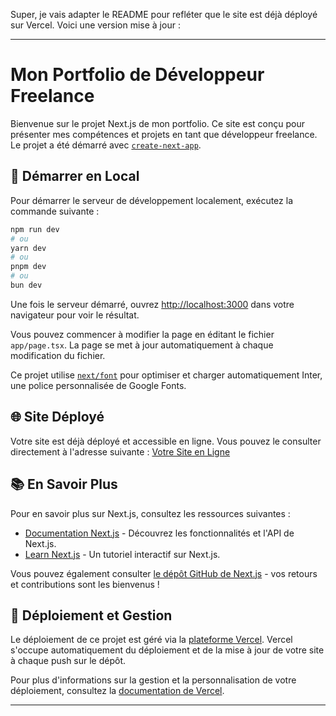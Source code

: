 Super, je vais adapter le README pour refléter que le site est déjà déployé sur Vercel. Voici une version mise à jour :

---

# Mon Portfolio de Développeur Freelance

Bienvenue sur le projet Next.js de mon portfolio. Ce site est conçu pour présenter mes compétences et projets en tant que développeur freelance. Le projet a été démarré avec [`create-next-app`](https://github.com/vercel/next.js/tree/canary/packages/create-next-app).

## 🚀 Démarrer en Local

Pour démarrer le serveur de développement localement, exécutez la commande suivante :

```bash
npm run dev
# ou
yarn dev
# ou
pnpm dev
# ou
bun dev
```

Une fois le serveur démarré, ouvrez [http://localhost:3000](http://localhost:3000) dans votre navigateur pour voir le résultat.

Vous pouvez commencer à modifier la page en éditant le fichier `app/page.tsx`. La page se met à jour automatiquement à chaque modification du fichier.

Ce projet utilise [`next/font`](https://nextjs.org/docs/basic-features/font-optimization) pour optimiser et charger automatiquement Inter, une police personnalisée de Google Fonts.

## 🌐 Site Déployé

Votre site est déjà déployé et accessible en ligne. Vous pouvez le consulter directement à l'adresse suivante : [Votre Site en Ligne](https://votre-site.vercel.app)

## 📚 En Savoir Plus

Pour en savoir plus sur Next.js, consultez les ressources suivantes :

- [Documentation Next.js](https://nextjs.org/docs) - Découvrez les fonctionnalités et l'API de Next.js.
- [Learn Next.js](https://nextjs.org/learn) - Un tutoriel interactif sur Next.js.

Vous pouvez également consulter [le dépôt GitHub de Next.js](https://github.com/vercel/next.js/) - vos retours et contributions sont les bienvenus !

## 🔧 Déploiement et Gestion

Le déploiement de ce projet est géré via la [plateforme Vercel](https://vercel.com). Vercel s'occupe automatiquement du déploiement et de la mise à jour de votre site à chaque push sur le dépôt.

Pour plus d'informations sur la gestion et la personnalisation de votre déploiement, consultez la [documentation de Vercel](https://vercel.com/docs).

---

